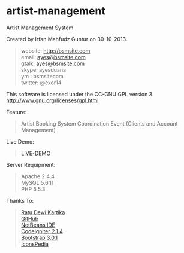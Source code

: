 artist-management
=================

Artist Management System

Created by Irfan Mahfudz Guntur on 30-10-2013.

> website: http://bsmsite.com<br />
> email: ayes@bsmsite.com<br />
> gtalk: ayes@bsmsite.com<br />
> skype: ayesduana<br />
> ym : bsmsitecom<br />
> twitter: @exor14

This software is licensed under the CC-GNU GPL version 3.<br />
http://www.gnu.org/licenses/gpl.html

Feature:<br />
> Artist Booking System Coordination Event (Clients and Account Management)

Live Demo:
> <a href="http://artist-management.bsmsite.com/">LIVE-DEMO</a>

Server Requipment:<br />
> Apache 2.4.4<br />
> MySQL 5.6.11<br />
> PHP 5.5.3

Thanks To:<br />

> <a href="http://ratudewi.com/">Ratu Dewi Kartika</a><br />
> <a href="https://github.com/">GitHub</a><br />
> <a href="https://netbeans.org/">NetBeans IDE</a><br />
> <a href="http://ellislab.com/codeigniter">CodeIgniter 2.1.4</a><br />
> <a href="http://getbootstrap.com/">Bootstrap 3.0.1</a><br />
> <a href="http://www.iconspedia.com/">IconsPedia</a><br />
